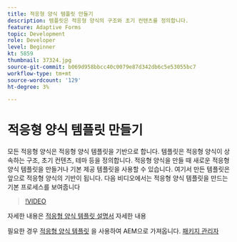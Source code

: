 ```yaml
---
title: 적응형 양식 템플릿 만들기
description: 템플릿은 적응형 양식의 구조와 초기 컨텐츠를 정의합니다.
feature: Adaptive Forms
topic: Development
role: Developer
level: Beginner
kt: 5859
thumbnail: 37324.jpg
source-git-commit: b069d958bbcc40c0079e87d342db6c5e53055bc7
workflow-type: tm+mt
source-wordcount: '129'
ht-degree: 3%

---
```



# 적응형 양식 템플릿 만들기

모든 적응형 양식은 적응형 양식 템플릿을 기반으로 합니다. 템플릿은 적응형 양식이 상속하는 구조, 초기 컨텐츠, 테마 등을 정의합니다. 적응형 양식을 만들 때 새로운 적응형 양식 템플릿을 만들거나 기본 제공 템플릿을 사용할 수 있습니다.
여기서 만든 템플릿은 앞으로 적응형 양식의 기반이 됩니다.
다음 비디오에서는 적응형 양식 템플릿을 만드는 기본 프로세스를 보여줍니다

>[!VIDEO](https://video.tv.adobe.com/v/37324/quality=9)

자세한 내용은 [적응형 양식 템플릿 설명서](https://experienceleague.adobe.com/docs/experience-manager-65/forms/adaptive-forms-advanced-authoring/template-editor.html) 자세한 내용

필요한 경우 [적응형 양식 템플릿](assets/peak-application-template.zip) 을 사용하여 AEM으로 가져옵니다. [패키지 관리자](http://localhost:4502/crx/packmgr/index.jsp)




